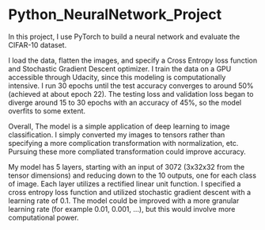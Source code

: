 # Python_NeuralNetwork_Project
In this project, I use PyTorch to build a neural network and evaluate the CIFAR-10 dataset. 

I load the data, flatten the images, and specify a Cross Entropy loss function and Stochastic Gradient Descent optimizer. 
I train the data on a GPU accessible through Udacity, since this modeling is computationally intensive. I run 30 epochs until the test accuracy converges to around 50% (achieved at about epoch 22).
The testing loss and validation loss began to diverge around 15 to 30 epochs with an accuracy of 45%, so the model overfits to some extent. 

Overall, The model is a simple application of deep learning to image classification. I simply converted my images to tensors rather than specifying a more complication transformation with normalization, etc. 
Pursuing these more compliated transformation could improve accuracy.

My model has 5 layers, starting with an input of 3072 (3x32x32 from the tensor dimensions) and reducing down to the 10 outputs, one for each class of image. 
Each layer utilizes a rectified linear unit function. I specified a cross entropy loss function and utilized stochastic gradient descent with a learning rate of 0.1. 
The model could be improved with a more granular learning rate (for example 0.01, 0.001, ...), but this would involve more computational power.
